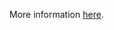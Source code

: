 More information [here](https://docs.prismacloud.io/en/enterprise-edition/policy-reference/aws-policies/aws-networking-policies/bc-aws-networking-64).
